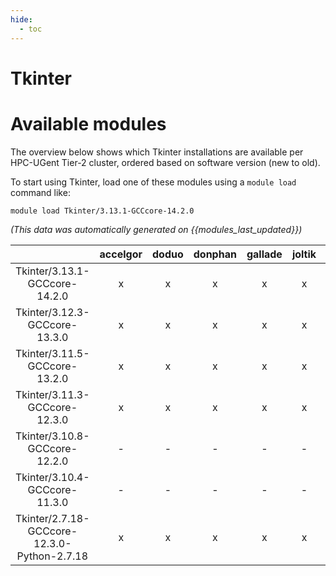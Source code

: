 ```yaml
---
hide:
  - toc
---
```


Tkinter
=======

# Available modules


The overview below shows which Tkinter installations are available per HPC-UGent Tier-2 cluster, ordered based on software version (new to old).

To start using Tkinter, load one of these modules using a `module load` command like:

```shell
module load Tkinter/3.13.1-GCCcore-14.2.0
```

*(This data was automatically generated on {{modules_last_updated}})*

| |accelgor|doduo|donphan|gallade|joltik|litleo|shinx|
| :---: | :---: | :---: | :---: | :---: | :---: | :---: | :---: |
|Tkinter/3.13.1-GCCcore-14.2.0|x|x|x|x|x|x|x|
|Tkinter/3.12.3-GCCcore-13.3.0|x|x|x|x|x|x|x|
|Tkinter/3.11.5-GCCcore-13.2.0|x|x|x|x|x|x|x|
|Tkinter/3.11.3-GCCcore-12.3.0|x|x|x|x|x|x|x|
|Tkinter/3.10.8-GCCcore-12.2.0|-|-|-|-|-|x|x|
|Tkinter/3.10.4-GCCcore-11.3.0|-|-|-|-|-|x|x|
|Tkinter/2.7.18-GCCcore-12.3.0-Python-2.7.18|x|x|x|x|x|x|x|
